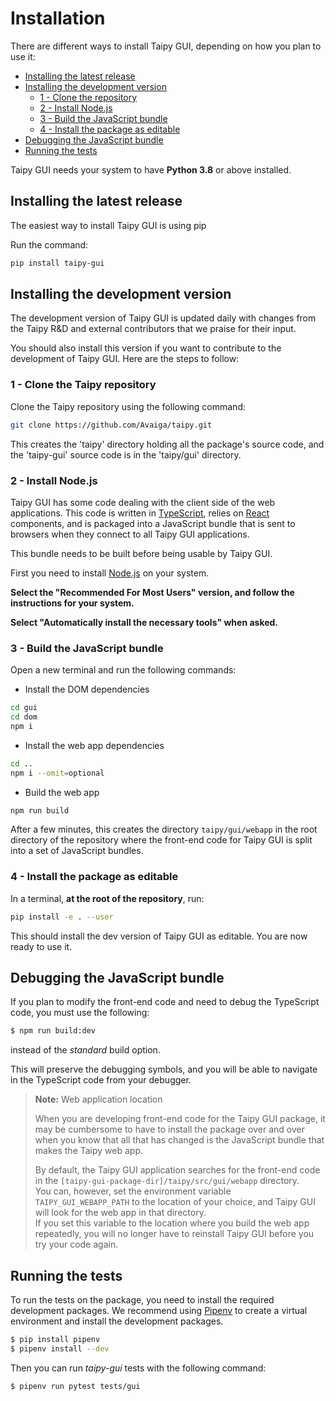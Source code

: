 # Installation

There are different ways to install Taipy GUI, depending on how
you plan to use it:

- [Installing the latest release](#installing-the-latest-release)
- [Installing the development version](#installing-the-development-version)
  - [1 - Clone the repository](#1---clone-the-repository)
  - [2 - Install Node.js](#2---install-nodejs)
  - [3 - Build the JavaScript bundle](#3---build-the-javascript-bundle)
  - [4 - Install the package as editable](#4---install-the-package-as-editable)
- [Debugging the JavaScript bundle](#debugging-the-javascript-bundle)
- [Running the tests](#running-the-tests)



Taipy GUI needs your system to have **Python 3.8** or above installed.

## Installing the latest release

The easiest way to install Taipy GUI is using pip

Run the command:
```bash
pip install taipy-gui
```

## Installing the development version

The development version of Taipy GUI is updated daily with changes from the
Taipy R&D and external contributors that we praise for their input.

You should also install this version if you want to contribute to the development of Taipy GUI. Here are the steps to follow:

### 1 - Clone the Taipy repository

Clone the Taipy repository using the following command:
```bash
git clone https://github.com/Avaiga/taipy.git
```

This creates the 'taipy' directory holding all the package's source code, and the 'taipy-gui'
source code is in the 'taipy/gui' directory.

### 2 - Install Node.js

Taipy GUI has some code dealing with the client side of the web applications.
This code is written in <a href="https://www.typescriptlang.org/" target="_blank">TypeScript</a>, relies on <a href="https://reactjs.org/" target="_blank">React</a> components, and is packaged into a JavaScript bundle
that is sent to browsers when they connect to all Taipy GUI applications.

This bundle needs to be built before being usable by Taipy GUI.

First you need to install <a href="https://nodejs.org/" target="_blank">Node.js</a> on your system.

**Select the "Recommended For Most Users" version, and follow the instructions for your system.**

**Select "Automatically install the necessary tools" when asked.**

### 3 - Build the JavaScript bundle

Open a new terminal and run the following commands:

- Install the DOM dependencies
```bash
cd gui
cd dom
npm i
```
- Install the web app dependencies
```bash
cd ..
npm i --omit=optional
```
- Build the web app
```bash
npm run build
```

After a few minutes, this creates the directory `taipy/gui/webapp` in the root directory of the repository
where the front-end code for Taipy GUI is split into a set of JavaScript bundles.

### 4 - Install the package as editable

In a terminal, **at the root of the repository**, run:
```bash
pip install -e . --user
```

This should install the dev version of Taipy GUI as editable. You are now ready to use it.

## Debugging the JavaScript bundle

If you plan to modify the front-end code and need to debug the TypeScript
code, you must use the following:
```bash
$ npm run build:dev
```

instead of the *standard* build option.

This will preserve the debugging symbols, and you will be able to navigate in the
TypeScript code from your debugger.

> **Note:** Web application location
>
> When you are developing front-end code for the Taipy GUI package, it may
> be cumbersome to have to install the package over and over when you know
> that all that has changed is the JavaScript bundle that makes the Taipy
> web app.
>
> By default, the Taipy GUI application searches for the front-end code
> in the `[taipy-gui-package-dir]/taipy/src/gui/webapp` directory.<br/>
> You can, however, set the environment variable `TAIPY_GUI_WEBAPP_PATH`
> to the location of your choice, and Taipy GUI will look for the web
> app in that directory.<br/>
> If you set this variable to the location where you build the web app
> repeatedly, you will no longer have to reinstall Taipy GUI before you
> try your code again.


## Running the tests

To run the tests on the package, you need to install the required development packages.
We recommend using [Pipenv](https://pipenv.pypa.io/en/latest/) to create a virtual environment
and install the development packages.

```bash
$ pip install pipenv
$ pipenv install --dev
```

Then you can run _taipy-gui_ tests with the following command:

```bash
$ pipenv run pytest tests/gui
```
